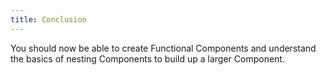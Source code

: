 ```yaml
---
title: Conclusion
---
```


You should now be able to create Functional Components and understand the basics of nesting Components to build up a larger Component.